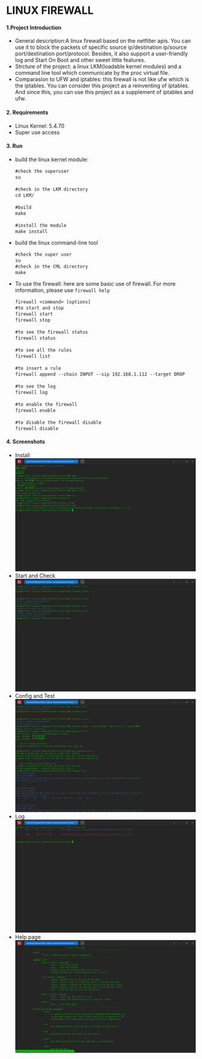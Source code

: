 # LINUX FIREWALL

#### 1.Project Introduction

* General description:A linux firewall based on the netfilter apis. You can use it to block the packets of specific source ip/destination ip/source port/destination port/protocol. Besides, it also support a user-friendly log and Start On Boot and other sweet little features.
* Strcture of the project: a linux LKM(loadable kernel modules) and a command line tool which communicate by the proc virtual file.
* Comparasion to UFW and iptables: this firewall is not like ufw which is the iptables. You can consider this project as a reinventing of iptables. And since this, you can use this project as a supplement of iptables and ufw.

#### 2. Requirements

* Linux Kernel: 5.4.70
* Super use access

#### 3. Run

* build the linux kernel module:

  ```shell
  #check the superuser
  su
  
  #check in the LKM directory
  cd LKM/
  
  #build 
  make 
  
  #install the module
  make install
  ```

* build the linux command-line tool

  ```shell
  #check the super user
  su
  #check in the CML directory
  make
  ```

* To use the firewall: here are some basic use of firewall. For more information, please use `firewall help`

  ```shell
  firewall <command> [options]
  #to start and stop
  firewall start 
  firewall stop
  
  #to see the firewall status
  firewall status
  
  #to see all the rules
  firewall list
  
  #to insert a rule
  firewall append --chain INPUT --sip 192.168.1.112 --target DROP
  
  #to see the log
  firewall log
  
  #to enable the firewall
  firewall enable
  
  #to disable the firewall disable
  firewall disable
  ```

#### 4. Screenshots
* Install
	<img src="./screenshots/install.png">
* Start and Check
	<img src="./screenshots/start.png">
* Config and Test
	<img src="./screenshots/use.png">
* Log
	<img src="./screenshots/log.png">
* Help page
	<img src="./screenshots/help.png">
